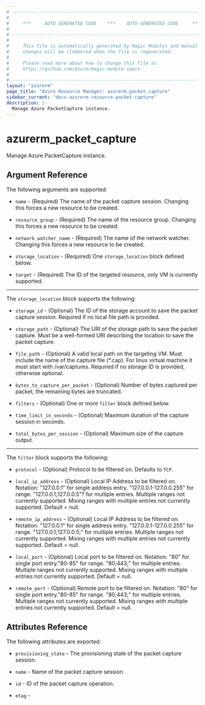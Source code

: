 ```yaml
---
# ----------------------------------------------------------------------------
#
#     ***     AUTO GENERATED CODE    ***    AUTO GENERATED CODE     ***
#
# ----------------------------------------------------------------------------
#
#     This file is automatically generated by Magic Modules and manual
#     changes will be clobbered when the file is regenerated.
#
#     Please read more about how to change this file at
#     https://github.com/Azure/magic-module-specs
#
# ----------------------------------------------------------------------------
layout: "azurerm"
page_title: "Azure Resource Manager: azurerm_packet_capture"
sidebar_current: "docs-azurerm-resource-packet-capture"
description: |-
  Manage Azure PacketCapture instance.
---
```


# azurerm_packet_capture

Manage Azure PacketCapture instance.


## Argument Reference

The following arguments are supported:

* `name` - (Required) The name of the packet capture session. Changing this forces a new resource to be created.

* `resource_group` - (Required) The name of the resource group. Changing this forces a new resource to be created.

* `network_watcher_name` - (Required) The name of the network watcher. Changing this forces a new resource to be created.

* `storage_location` - (Required) One `storage_location` block defined below.

* `target` - (Required) The ID of the targeted resource, only VM is currently supported.

---

The `storage_location` block supports the following:

* `storage_id` - (Optional) The ID of the storage account to save the packet capture session. Required if no local file path is provided.

* `storage_path` - (Optional) The URI of the storage path to save the packet capture. Must be a well-formed URI describing the location to save the packet capture.

* `file_path` - (Optional) A valid local path on the targeting VM. Must include the name of the capture file (*.cap). For linux virtual machine it must start with /var/captures. Required if no storage ID is provided, otherwise optional.

* `bytes_to_capture_per_packet` - (Optional) Number of bytes captured per packet, the remaining bytes are truncated.

* `filters` - (Optional) One or more `filter` block defined below.

* `time_limit_in_seconds` - (Optional) Maximum duration of the capture session in seconds.

* `total_bytes_per_session` - (Optional) Maximum size of the capture output.

---

The `filter` block supports the following:

* `protocol` - (Optional) Protocol to be filtered on. Defaults to `TCP`.

* `local_ip_address` - (Optional) Local IP Address to be filtered on. Notation: "127.0.0.1" for single address entry. "127.0.0.1-127.0.0.255" for range. "127.0.0.1;127.0.0.5"? for multiple entries. Multiple ranges not currently supported. Mixing ranges with multiple entries not currently supported. Default = null.

* `remote_ip_address` - (Optional) Local IP Address to be filtered on. Notation: "127.0.0.1" for single address entry. "127.0.0.1-127.0.0.255" for range. "127.0.0.1;127.0.0.5;" for multiple entries. Multiple ranges not currently supported. Mixing ranges with multiple entries not currently supported. Default = null.

* `local_port` - (Optional) Local port to be filtered on. Notation: "80" for single port entry."80-85" for range. "80;443;" for multiple entries. Multiple ranges not currently supported. Mixing ranges with multiple entries not currently supported. Default = null.

* `remote_port` - (Optional) Remote port to be filtered on. Notation: "80" for single port entry."80-85" for range. "80;443;" for multiple entries. Multiple ranges not currently supported. Mixing ranges with multiple entries not currently supported. Default = null.

## Attributes Reference

The following attributes are exported:

* `provisioning_state` - The provisioning state of the packet capture session.

* `name` - Name of the packet capture session.

* `id` - ID of the packet capture operation.

* `etag` - 
